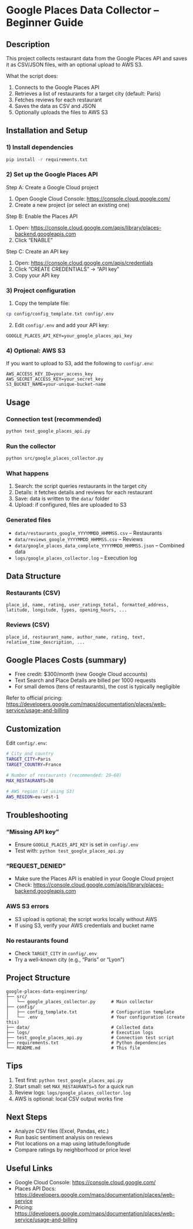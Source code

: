 # Google Places Data Collector – Beginner Guide

## Description

This project collects restaurant data from the Google Places API and saves it as CSV/JSON files, with an optional upload to AWS S3.

What the script does:
1. Connects to the Google Places API
2. Retrieves a list of restaurants for a target city (default: Paris)
3. Fetches reviews for each restaurant
4. Saves the data as CSV and JSON
5. Optionally uploads the files to AWS S3

## Installation and Setup

### 1) Install dependencies
```bash
pip install -r requirements.txt
```

### 2) Set up the Google Places API

Step A: Create a Google Cloud project
1. Open Google Cloud Console: https://console.cloud.google.com/
2. Create a new project (or select an existing one)

Step B: Enable the Places API
1. Open: https://console.cloud.google.com/apis/library/places-backend.googleapis.com
2. Click “ENABLE”

Step C: Create an API key
1. Open: https://console.cloud.google.com/apis/credentials
2. Click “CREATE CREDENTIALS” → “API key”
3. Copy your API key

### 3) Project configuration
1. Copy the template file:
```bash
cp config/config_template.txt config/.env
```
2. Edit `config/.env` and add your API key:
```
GOOGLE_PLACES_API_KEY=your_google_places_api_key
```

### 4) Optional: AWS S3
If you want to upload to S3, add the following to `config/.env`:
```
AWS_ACCESS_KEY_ID=your_access_key
AWS_SECRET_ACCESS_KEY=your_secret_key
S3_BUCKET_NAME=your-unique-bucket-name
```

## Usage

### Connection test (recommended)
```bash
python test_google_places_api.py
```

### Run the collector
```bash
python src/google_places_collector.py
```

### What happens
1. Search: the script queries restaurants in the target city
2. Details: it fetches details and reviews for each restaurant
3. Save: data is written to the `data/` folder
4. Upload: if configured, files are uploaded to S3

### Generated files
- `data/restaurants_google_YYYYMMDD_HHMMSS.csv` – Restaurants
- `data/reviews_google_YYYYMMDD_HHMMSS.csv` – Reviews
- `data/google_places_data_complete_YYYYMMDD_HHMMSS.json` – Combined data
- `logs/google_places_collector.log` – Execution log

## Data Structure

### Restaurants (CSV)
```
place_id, name, rating, user_ratings_total, formatted_address, latitude, longitude, types, opening_hours, ...
```

### Reviews (CSV)
```
place_id, restaurant_name, author_name, rating, text, relative_time_description, ...
```

## Google Places Costs (summary)
- Free credit: $300/month (new Google Cloud accounts)
- Text Search and Place Details are billed per 1000 requests
- For small demos (tens of restaurants), the cost is typically negligible

Refer to official pricing: https://developers.google.com/maps/documentation/places/web-service/usage-and-billing

## Customization

Edit `config/.env`:
```bash
# City and country
TARGET_CITY=Paris
TARGET_COUNTRY=France

# Number of restaurants (recommended: 20–60)
MAX_RESTAURANTS=30

# AWS region (if using S3)
AWS_REGION=eu-west-1
```

## Troubleshooting

### “Missing API key”
- Ensure `GOOGLE_PLACES_API_KEY` is set in `config/.env`
- Test with: `python test_google_places_api.py`

### “REQUEST_DENIED”
- Make sure the Places API is enabled in your Google Cloud project
- Check: https://console.cloud.google.com/apis/library/places-backend.googleapis.com

### AWS S3 errors
- S3 upload is optional; the script works locally without AWS
- If using S3, verify your AWS credentials and bucket name

### No restaurants found
- Check `TARGET_CITY` in `config/.env`
- Try a well-known city (e.g., “Paris” or “Lyon”)

## Project Structure

```
google-places-data-engineering/
├── src/
│   └── google_places_collector.py      # Main collector
├── config/
│   ├── config_template.txt             # Configuration template
│   └── .env                            # Your configuration (create this)
├── data/                               # Collected data
├── logs/                               # Execution logs
├── test_google_places_api.py           # Connection test script
├── requirements.txt                    # Python dependencies
└── README.md                           # This file
```

## Tips
1. Test first: `python test_google_places_api.py`
2. Start small: set `MAX_RESTAURANTS=5` for a quick run
3. Review logs: `logs/google_places_collector.log`
4. AWS is optional: local CSV output works fine

## Next Steps
- Analyze CSV files (Excel, Pandas, etc.)
- Run basic sentiment analysis on reviews
- Plot locations on a map using latitude/longitude
- Compare ratings by neighborhood or price level

## Useful Links
- Google Cloud Console: https://console.cloud.google.com/
- Places API Docs: https://developers.google.com/maps/documentation/places/web-service
- Pricing: https://developers.google.com/maps/documentation/places/web-service/usage-and-billing 